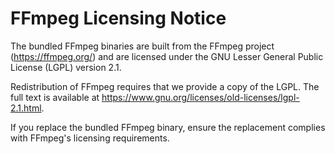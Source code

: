 # FFmpeg Licensing Notice

The bundled FFmpeg binaries are built from the FFmpeg project (https://ffmpeg.org/) and are licensed under the GNU Lesser General Public License (LGPL) version 2.1.

Redistribution of FFmpeg requires that we provide a copy of the LGPL. The full text is available at https://www.gnu.org/licenses/old-licenses/lgpl-2.1.html.

If you replace the bundled FFmpeg binary, ensure the replacement complies with FFmpeg's licensing requirements.
